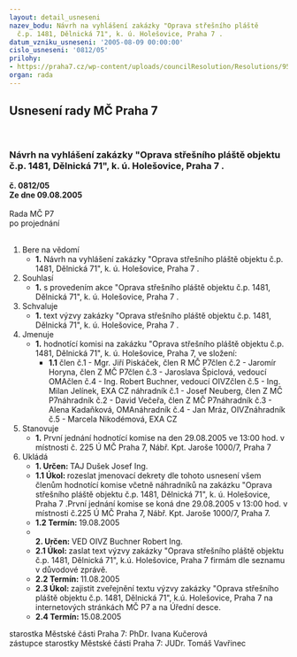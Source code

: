 ```yaml
---
layout: detail_usneseni
nazev_bodu: Návrh na vyhlášení zakázky "Oprava střešního pláště            objektu
  č.p. 1481, Dělnická 71", k. ú. Holešovice, Praha 7 .
datum_vzniku_usneseni: '2005-08-09 00:00:00'
cislo_usneseni: '0812/05'
prilohy:
- https://praha7.cz/wp-content/uploads/councilResolution/Resolutions/9564/42-v%c3%bdzva_do_2mil.doc
organ: rada
---
```

<div id="ucUsn_pList" class="usn">
	<span><h2>Usnesení rady MČ Praha 7 </h2>
<br></span><div class="standBody">
<span><h3>Návrh na vyhlášení zakázky "Oprava střešního pláště            objektu č.p. 1481, Dělnická 71", k. ú. Holešovice, Praha 7 .</h3></span><div class="center">
		<strong>č. 0812/05</strong><br>
	</div>
<div class="center">
		<strong>Ze dne 09.08.2005</strong><br><br>
	</div>Rada MČ P7<br> po projednání<br><br><ol>
<li>Bere na vědomí<ul><li>
<strong>1.</strong> Návrh na vyhlášení zakázky "Oprava střešního pláště objektu č.p. 1481, Dělnická 71", k. ú. Holešovice, Praha 7 .</li></ul>
</li>
<li>Souhlasí<ul><li>
<strong>1.</strong> s provedením akce "Oprava  střešního pláště objektu č.p. 1481, Dělnická 71", k. ú. Holešovice, Praha 7 .</li></ul>
</li>
<li>Schvaluje<ul><li>
<strong>1.</strong> text výzvy zakázky "Oprava střešního pláště objektu č.p. 1481, Dělnická 71", k. ú. Holešovice, Praha 7 .</li></ul>
</li>
<li>Jmenuje<ul><li>
<strong>1.</strong> hodnotící komisi na zakázku "Oprava střešního pláště objektu č.p. 1481, Dělnická 71", k. ú. Holešovice, Praha 7, ve složení:<ul><li>
<strong>1.1</strong> člen č.1 - Mgr. Jiří Piskáček, člen R MČ P7člen č.2 - Jaromír Horyna, člen Z MČ P7člen č.3 - Jaroslava Špiclová, vedoucí OMAčlen č.4 - Ing. Robert Buchner, vedoucí OIVZčlen č.5 - Ing. Milan Jelínek, EXA CZ náhradník č.1 - Josef Neuberg, člen Z MČ P7náhradník č.2 - David Večeřa, člen Z MČ P7náhradník č.3 - Alena Kadaňková, OMAnáhradník č.4 - Jan Mráz, OIVZnáhradník č.5 - Marcela Nikodémová, EXA CZ</li></ul>
</li></ul>
</li>
<li>Stanovuje<ul><li>
<strong>1.</strong> První jednání hodnotící komise na den 29.08.2005 ve 13:00 hod. v místnosti č. 225 Ú MČ Praha 7, Nábř. Kpt. Jaroše 1000/7, Praha 7</li></ul>
</li>
<li>Ukládá<ul>
<li>
<strong>1. Určen: </strong>TAJ Dušek Josef Ing.</li>
<li>
<strong>1.1 Úkol: </strong>rozeslat jmenovací dekrety dle tohoto usnesení všem členům hodnotící komise včetně náhradníků na zakázku "Oprava střešního pláště objektu č.p. 1481, Dělnická 71", k. ú. Holešovice, Praha 7 .První jednání komise se koná dne 29.08.2005 v 13:00 hod. v místnosti č.225 Ú MČ Praha 7, Nábř. Kpt. Jaroše 1000/7, Praha 7.</li>
<li>
<strong>1.2 Termín: </strong>19.08.2005</li>
<li>
<strong><br>2. Určen: </strong>VED OIVZ Buchner Robert Ing.</li>
<li>
<strong>2.1 Úkol: </strong>zaslat text výzvy zakázky "Oprava střešního pláště objektu č.p. 1481, Dělnická 71", k.ú. Holešovice, Praha 7 firmám dle seznamu v důvodové zprávě.</li>
<li>
<strong>2.2 Termín: </strong>11.08.2005</li>
<li>
<strong>2.3 Úkol: </strong>zajistit zveřejnění textu výzvy zakázky "Oprava střešního pláště objektu č.p. 1481, Dělnická 71", k.ú. Holešovice, Praha 7 na internetových stránkách MČ P7 a na Úřední desce.</li>
<li>
<strong>2.4 Termín: </strong>15.08.2005</li>
</ul>
</li>
</ol>starostka Městské části Praha 7: PhDr. Ivana Kučerová<br>zástupce starostky Městské části Praha 7: JUDr. Tomáš Vavřinec 
</div>
</div>